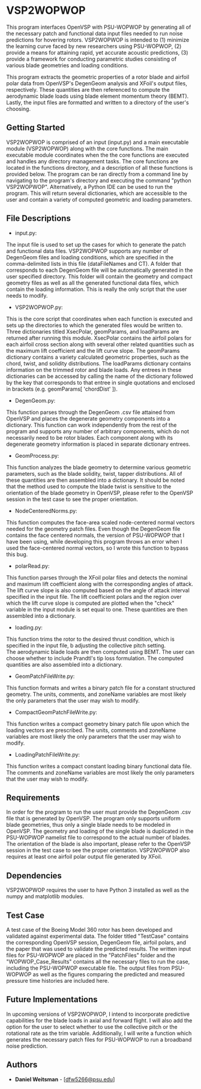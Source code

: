 # VSP2WOPWOP

This program interfaces OpenVSP with PSU-WOPWOP by generating all of the necessary 
patch and functional data input files needed to run noise predictions for hovering rotors. 
VSP2WOPWOP is intended to (1) minimize the learning curve faced by new researchers 
using PSU-WOPWOP, (2) provide a means for attaining rapid, yet accurate acoustic predictions, 
(3) provide a framework for conducting parametric studies consisting of various blade geometries and loading conditions. 

This program extracts the geometric properties of a rotor blade and airfoil polar data from OpenVSP's 
DegenGeom analysis and XFoil's output files, respectively. These quantities are then referenced to
compute the aerodynamic blade loads using blade element momentum theory (BEMT). Lastly, the input 
files are formatted and written to a directory of the user's choosing. 

## Getting Started

VSP2WOPWOP is comprised of an input (input.py) and a main executable module (VSP2WOPWOP) along with the core functions. The main executable module coordinates when the
the core functions are executed and handles any directory management tasks. The core functions are located in the functions directory, and a description of all these functions is provided below.
The program can be ran directly from a command line by navigating to the program's directory and executing the command "python VSP2WOPWOP". 
Alternatively, a Python IDE can be used to run the program. This will return several dictionaries, which are accessible to the user
and contain a variety of computed geometric and loading parameters. 

## File Descriptions
- input.py:

The input file is used to set up the cases for which to generate the patch and functional data files. VSP2WOPWOP supports any number of DegenGeom files
and loading conditions, which are specified in the comma-delimited lists in this file (dataFileNames and CT). A folder that corresponds 
to each DegenGeom file will be automatically generated in the user specified directory. This folder will contain the geometry and compact 
geometry files as well as all the generated functional data files, which contain the loading information. This is really the only script that the user needs to modify. 

- VSP2WOPWOP.py:

This is the core script that coordinates when each function is executed and sets up the directories to which the generated files would be written to.
Three dictionaries titled XsecPolar, geomParams, and loadParams are returned after running this module. XsecPolar contains the airfoil polars 
for each airfoil cross section along with several other related quantities such as the maximum lift coefficient and the lift curve slope. The geomParams dictionary contains
a variety calculated geometric properties, such as the chord, twist, and solidity distributions. The loadParams dictionary contains information on the trimmed rotor and blade loads. 
Any entrees in these dictionaries can be accessed by calling the name of the dictionary followed by the key that corresponds to that entree in single quotations and enclosed in brackets (e.g. geomParams[ 'chordDist' ]).


- DegenGeom.py:

This function parses through the DegenGeom .csv file attained from OpenVSP and places the degenerate geometry components into a dictionary.
This function can work independently from the rest of the program and supports any number of arbitrary components, 
which do not necessarily need to be rotor blades. Each component along with its degenerate geometry information is placed in separate dictionary entrees. 

- GeomProcess.py:

This function analyzes the blade geometry to determine various geometric parameters, such as the blade solidity, twist, tapper distributions.
All of these quantities are then assembled into a dictionary. It should be noted that the method used to compute the blade twist is sensitive 
to the orientation of the blade geometry in OpenVSP, please refer to the OpenVSP session in the test case to see the proper orientation. 

- NodeCenteredNorms.py:

This function computes the face-area scaled node-centered normal vectors needed for the geometry patch files.
Even though the DegenGeom file contains the face centered normals, the version of PSU-WOPWOP that I have been using, while developing this program
throws an error when I used the face-centered normal vectors, so I wrote this function to bypass this bug.

- polarRead.py:

This function parses through the XFoil polar files and detects the nominal and maximum lift coefficient along with the corresponding angles of attack. The lift curve slope is also computed based on the
angle of attack interval specified in the input file. The lift coefficient polars and the region over which the lift curve slope is computed are plotted when the "check" variable in the input module is set equal to one. These quantities are then assembled into a dictionary. 

- loading.py:

This function trims the rotor to the desired thrust condition, which is specified in the input file, b adjusting the collective pitch setting.  
The aerodynamic blade loads are then computed using BEMT. The user can choose whether to include Prandtl's tip loss formulation.
The computed quantities are also assembled into a dictionary.

- GeomPatchFileWrite.py:

This function formats and writes a binary patch file for a constant structured geometry. The units, comments, and zoneName variables
are most likely the only parameters that the user may wish to modify.

- CompactGeomPatchFileWrite.py:

This function writes a compact geometry binary patch file upon which the loading vectors are prescribed. The units, comments and zoneName variables
are most likely the only parameters that the user may wish to modify.

- LoadingPatchFileWrite.py:

This function writes a compact constant loading binary functional data file. The comments and zoneName variables
are most likely the only parameters that the user may wish to modify.

## Requirements

In order for the program to run the user must provide the DegenGeom .csv file that is generated by OpenVSP. 
The program only supports uniform blade geometries, thus only a single blade needs to be modeled in OpenVSP. 
The geometry and loading of the single blade is duplicated in the PSU-WOPWOP namelist file to correspond to the actual number of blades.
The orientation of the blade is also important, please refer to the OpenVSP session in the test case to see the proper orientation. 
VSP2WOPWOP also requires at least one airfoil polar output file generated by XFoil. 

## Dependencies

VSP2WOPWOP requires the user to have Python 3 installed as well as the numpy and matplotlib modules. 

## Test Case

A test case of the Boeing Model 360 rotor has been developed and validated against experimental data. The folder titled "TestCase"
contains the corresponding OpenVSP session, DegenGeom file, airfoil polars, and the paper that was used to validate the predicted results. 
The written input files for PSU-WOPWOP are placed in the "PatchFiles" folder and the "WOPWOP_Case_Results" contains all the
necessary files to run the case, including the PSU-WOPWOP executable file. The output files from PSU-WOPWOP as well as the figures 
comparing the predicted and measured pressure time histories are included here.

## Future Implementations

In upcoming versions of VSP2WOPWOP, I intend to incorporate predictive capabilities for the blade loads in axial and forward flight. 
I will also add the option for the user to select whether to use the collective pitch or the rotational rate as the trim variable. Additionally,
I will write a function which generates the necessary patch files for PSU-WOPWOP to run a broadband noise prediction. 

## Authors

* **Daniel Weitsman** - [dfw5266@psu.edu]